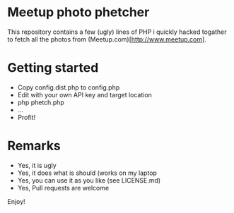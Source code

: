 Meetup photo phetcher
=====================

This repository contains a few (ugly) lines of PHP i quickly hacked togather to fetch all the photos from (Meetup.com)[http://www.meetup.com].

Getting started
===============

- Copy config.dist.php to config.php
- Edit with your own API key and target location
- php phetch.php
- ...
- Profit!

Remarks
=======
-  Yes, it is ugly
-  Yes, it does what is should (works on my laptop
-  Yes, you can use it as you like (see LICENSE.md)
-  Yes, Pull requests are welcome

Enjoy!
